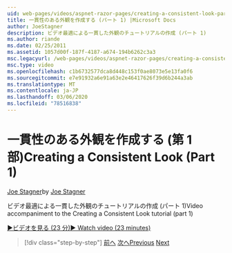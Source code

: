 ```yaml
---
uid: web-pages/videos/aspnet-razor-pages/creating-a-consistent-look-part-1
title: 一貫性のある外観を作成する (パート 1) |Microsoft Docs
author: JoeStagner
description: ビデオ最適による一貫した外観のチュートリアルの作成 (パート 1)
ms.author: riande
ms.date: 02/25/2011
ms.assetid: 1057d00f-187f-4187-a674-194b6262c3a3
msc.legacyurl: /web-pages/videos/aspnet-razor-pages/creating-a-consistent-look-part-1
msc.type: video
ms.openlocfilehash: c1b6732577dca8d448c153f0ae8073e5e13fa0f6
ms.sourcegitcommit: e7e91932a6e91a63e2e46417626f39d6b244a3ab
ms.translationtype: MT
ms.contentlocale: ja-JP
ms.lasthandoff: 03/06/2020
ms.locfileid: "78516838"
---
```

# <a name="creating-a-consistent-look-part-1"></a><span data-ttu-id="9eb51-103">一貫性のある外観を作成する (第 1 部)</span><span class="sxs-lookup"><span data-stu-id="9eb51-103">Creating a Consistent Look (Part 1)</span></span>

<span data-ttu-id="9eb51-104">[Joe Stagner](https://github.com/JoeStagner)</span><span class="sxs-lookup"><span data-stu-id="9eb51-104">by [Joe Stagner](https://github.com/JoeStagner)</span></span>

<span data-ttu-id="9eb51-105">ビデオ最適による一貫した外観のチュートリアルの作成 (パート 1)</span><span class="sxs-lookup"><span data-stu-id="9eb51-105">Video accompaniment to the Creating a Consistent Look tutorial (part 1)</span></span>

<span data-ttu-id="9eb51-106">[&#9654;ビデオを見る (23 分)](https://channel9.msdn.com/Blogs/ASP-NET-Site-Videos/creating-a-consistent-look-(part-1))</span><span class="sxs-lookup"><span data-stu-id="9eb51-106">[&#9654; Watch video (23 minutes)](https://channel9.msdn.com/Blogs/ASP-NET-Site-Videos/creating-a-consistent-look-(part-1))</span></span>

> [!div class="step-by-step"]
> <span data-ttu-id="9eb51-107">[前へ](introduction-to-aspnet-web-programming-using-the-razor-syntax.md)
> [次へ](creating-a-consistent-look-part-2.md)</span><span class="sxs-lookup"><span data-stu-id="9eb51-107">[Previous](introduction-to-aspnet-web-programming-using-the-razor-syntax.md)
[Next](creating-a-consistent-look-part-2.md)</span></span>
